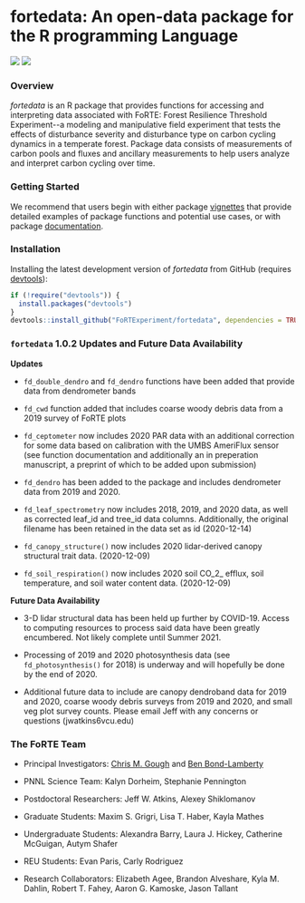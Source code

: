# fortedata: An open-data package for the R programming Language

![](https://github.com/FoRTExperiment/fortedata/actions/workflows/test-coverage.yaml/badge.svg)
![](https://user-images.githubusercontent.com/8354517/87047244-3da40200-c1c8-11ea-91fd-61104ad0f4f8.PNG)


### Overview

*fortedata* is an R package that provides functions for accessing and interpreting data associated with FoRTE: Forest Resilience Threshold Experiment--a modeling and manipulative field experiment that tests the effects of disturbance severity and disturbance type on carbon cycling dynamics in a temperate forest. Package data consists of measurements of carbon pools and fluxes and ancillary measurements to help users analyze and interpret carbon cycling over time.  


### Getting Started

We recommend that users begin with either package [vignettes](https://fortexperiment.github.io/fortedata/articles/index.html) that provide detailed examples of package functions and potential use cases, or with package [documentation](https://fortexperiment.github.io/fortedata/reference/index.html).  


### Installation

Installing the latest development version of *fortedata* from GitHub (requires [devtools](https://github.com/hadley/devtools)):

```r
if (!require("devtools")) {
  install.packages("devtools")
}
devtools::install_github("FoRTExperiment/fortedata", dependencies = TRUE, build_vignettes = FALSE)
```


### `fortedata` 1.0.2 Updates and Future Data Availability

**Updates**
*  `fd_double_dendro` and `fd_dendro` functions have been added that provide data from dendrometer bands

* `fd_cwd` function added that includes coarse woody debris data from a 2019 survey of FoRTE plots

* `fd_ceptometer` now includes 2020 PAR data with an additional correction for some data based on calibration with the UMBS AmeriFlux sensor (see function documentation and additionally an in preperation manuscript, a preprint of which to be added upon submission)

* `fd_dendro` has been added to the package and includes dendrometer data from 2019 and 2020.

* `fd_leaf_spectrometry` now includes 2018, 2019, and 2020 data, as well as corrected leaf_id and tree_id data columns. Additionally, the original filename has been retained in the data set as id (2020-12-14)

* `fd_canopy_structure()` now includes 2020 lidar-derived canopy structural trait data.  (2020-12-09)

* `fd_soil_respiration()` now includes 2020 soil CO_2_ efflux, soil temperature, and soil water content data.  (2020-12-09)

**Future Data Availability**

* 3-D lidar structural data has been held up further by COVID-19. Access to computing resources to process said data have been greatly encumbered. Not likely complete until Summer 2021.

* Processing of 2019 and 2020 photosynthesis data (see `fd_photosynthesis()` for 2018) is underway and will hopefully be done by the end of 2020. 

* Additional future data to include are canopy dendroband data for 2019 and 2020, coarse woody debris surveys from 2019 and 2020, and small veg plot survey counts. Please email Jeff with any concerns or questions (jwatkins6vcu.edu) 

### The FoRTE Team

* Principal Investigators:  [Chris M. Gough](http://www.people.vcu.edu/~cmgough/) and [Ben Bond-Lamberty](https://www.pnnl.gov/science/staff/staff_info.asp?staff_num=7203)

* PNNL Science Team: Kalyn Dorheim, Stephanie Pennington

* Postdoctoral Researchers: Jeff W. Atkins, Alexey Shiklomanov  

* Graduate Students:  Maxim S. Grigri, Lisa T. Haber, Kayla Mathes

* Undergraduate Students: Alexandra Barry, Laura J. Hickey, Catherine McGuigan, Autym Shafer

* REU Students: Evan Paris, Carly Rodriguez

* Research Collaborators: Elizabeth Agee, Brandon Alveshare, Kyla M. Dahlin, Robert T. Fahey, Aaron G. Kamoske, Jason Tallant


